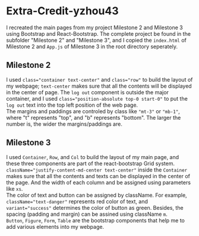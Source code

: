 # Extra-Credit-yzhou43

I recreated the main pages from my project Milestone 2 and Milestone 3 using Bootstrap and React-Bootstrap. The complete project be found 
in the subfolder "Milestone 2" and "Milestone 3", and I copied the `index.html` of Milestone 2 and `App.js` of Milestone 3 in the root directory seperately.

## Milestone 2
I used `class="container text-center"` and `class="row"` to build the layout of my webpage; `text-center` makes sure that all the contents will be displayed 
in the center of page. The `log out` component is outside the major container, and I used `class="position-absolute top-0 start-0"` to put the `log out` text into 
the top left position of the web page.  
The margins and paddings are controled by class like `"mt-3"` or `"mb-1"`, where "t" represents "top", and "b" represents "bottom". The larger the number is, 
the wider the margins/paddings are.

## Milestone 3
I used `Container`, `Row`, and `Col` to build the layout of my main page, and these three components are part of the react-bootstrap Grid system. 
`className="justify-content-md-center text-center"` inside the `Container` makes sure that all the contents and texts can be displayed in the center of the page. 
And the width of each column and be assigned using parameters like `xs`.  
The color of text and button can be assigned by className. For example, `className="text-danger"` represents red color of text, and `variant="success"` determines 
the color of button as green. Besides, the spacing (padding and margin) can be assined using className `m`.  
`Button`, `Figure`, `Form`, `Table` are the bootstrap components that help me to add various elements into my webpage.
